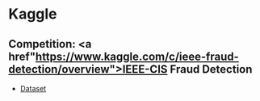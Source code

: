 # Kaggle
## Competition: <a href"https://www.kaggle.com/c/ieee-fraud-detection/overview">IEEE-CIS Fraud Detection</a>
* <a href="https://www.kaggle.com/c/ieee-fraud-detection/data">Dataset</a>